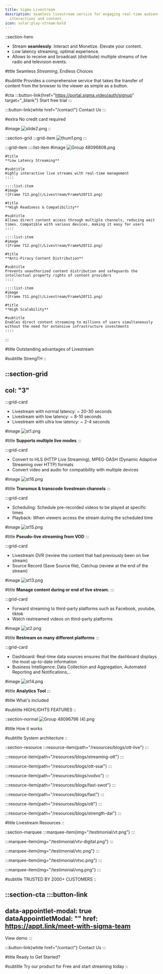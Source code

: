 ```yaml
---
title: Sigma Livestream
description: Seamless livestream service for engaging real-time audience
  interactions and content.
icon: solar:play-stream-bold
---
```


::section-hero
- Stream **seamlessly**. Interact and Monetize. Elevate your content.
- Low latency streaming, optimal experience.
- Allows to receive and broadcast (distribute) multiple streams of live radio and television events.

#title
Seamless *Streaming*, Endless Choices

#subtitle
Provides a comprehensive service that takes the transfer of content from the browser to the viewer as simple as a button.

#cta
  :::button-link{href="https://portal.sigma.video/auth/signup" target="_blank"}
  Start free trial
  :::

  :::button-link{white href="/contact"}
  Contact Us
  :::

#extra
No credit card required

#image
![slide2.png](/Livestream/slide2.png)
::

::section-grid
  :::grid-item
  ![thum1.png](/Livestream/thum1.png)
  :::

  :::grid-item
    ::::list-item
    #image
    ![Group 48096808.png](/Livestream/Group%2048096808.png)
    
    #title
    **Low Latency Streaming**
    
    #subtitle
    Highly interactive live streams with real-time management
    ::::
  
    ::::list-item
    #image
    ![Frame 713.png](/Livestream/Frame%20713.png)
    
    #title
    **High Readiness & Compatibility**
    
    #subtitle
    Allows direct content access through multiple channels, reducing wait times. Compatible with various devices, making it easy for users
    ::::
  
    ::::list-item
    #image
    ![Frame 712.png](/Livestream/Frame%20712.png)
    
    #title
    **Anti-Piracy Content Distribution**
    
    #subtitle
    Prevents unauthorized content distribution and safeguards the intellectual property rights of content providers
    ::::
  
    ::::list-item
    #image
    ![Frame 711.png](/Livestream/Frame%20711.png)
    
    #title
    **High Scalability**
    
    #subtitle
    Enables direct content streaming to millions of users simultaneously without the need for extensive infrastructure investments
    ::::
  :::

#title
Outstanding advantages of Livestream

#subtitle
StrengTH
::

::section-grid
---
col: "3"
---
  :::grid-card
  - Livestream with normal latency: \~ 20-30 seconds
  - Livestream with low latency: \~ 8-10 seconds
  - Livestream with ultra low latency: \~ 2-4 seconds
  
  #image
  ![st1.png](/Livestream/st1.png)
  
  #title
  **Supports multiple live modes**
  :::

  :::grid-card
  - Convert to HLS (HTTP Live Streaming), MPEG-DASH (Dynamic Adaptive Streaming over HTTP) formats
  - Convert video and audio for compatibility with multiple devices
  
  #image
  ![st16.png](/Livestream/st16.png)
  
  #title
  **Transmux & transcode livestream channels**
  :::

  :::grid-card
  - Scheduling: Schedule pre-recorded videos to be played at specific times
  - Playback: When viewers access the stream during the scheduled time
  
  #image
  ![st15.png](/Livestream/st15.png)
  
  #title
  **Pseudo-live streaming from VOD**
  :::

  :::grid-card
  - Livestream DVR (review the content that had previously been on live stream)
  - Source Record (Save Source file), Catchup (review at the end of the stream)
  
  #image
  ![st13.png](/Livestream/st13.png)
  
  #title
  **Manage content during or end of live stream.**
  :::

  :::grid-card
  - Forward streaming to third-party platforms such as Facebook, youtube, tiktok
  - Watch restreamed videos on third-party platforms
  
  #image
  ![st2.png](/Livestream/st2.png)
  
  #title
  **Restream on many different platforms**
  :::

  :::grid-card
  - Dashboard: Real-time data sources ensures that the dashboard displays the most up-to-date information
  - Business Intelligence: Data Collection and Aggregation, Automated Reporting and Notifications,..
  
  #image
  ![st14.png](/Livestream/st14.png)
  
  #title
  **Analytics Tool**
  :::

#title
What's included

#subtitle
HIGHLIGHTS FEATURES
::

::section-normal
![Group 48096798 (4).png](/Livestream/Group%2048096798%20\(4\).png)

#title
How it works

#subtitle
System architecture
::

::section-resource
  :::resource-item{path="/resources/blogs/ott-live"}
  :::

  :::resource-item{path="/resources/blogs/streaming-ott"}
  :::

  :::resource-item{path="/resources/blogs/ott-ssai"}
  :::

  :::resource-item{path="/resources/blogs/vodvo"}
  :::

  :::resource-item{path="/resources/blogs/fast-swot"}
  :::

  :::resource-item{path="/resources/blogs/fast"}
  :::

  :::resource-item{path="/resources/blogs/ott"}
  :::

  :::resource-item{path="/resources/blogs/strength-dai"}
  :::

#title
Livestream Resources
::

::section-marquee
  :::marquee-item{img="/testimonial/vt.png"}
  :::

  :::marquee-item{img="/testimonial/vtv-digital.png"}
  :::

  :::marquee-item{img="/testimonial/vtc.png"}
  :::

  :::marquee-item{img="/testimonial/vtvc.png"}
  :::

  :::marquee-item{img="/testimonial/vng.png"}
  :::

#subtitle
TRUSTED BY 2000+ CUSTOMERS
::

::section-cta
  :::button-link
  ---
  data-appointlet-modal: true
  dataAppointletModal: ""
  href: https://appt.link/meet-with-sigma-team
  ---
  View demo
  :::

  :::button-link{white href="/contact"}
  Contact Us
  :::

#title
Ready to Get Started?

#subtitle
Try our product for Free and start streaming today
::
